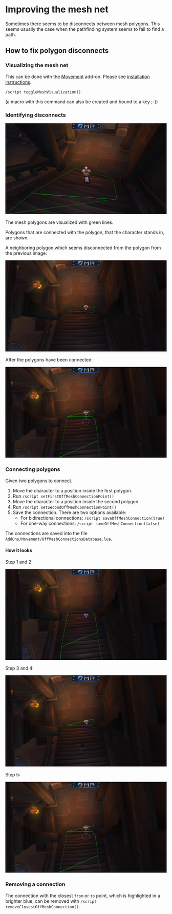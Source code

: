 # Improving the mesh net

Sometimes there seems to be disconnects between mesh polygons.
This seems usually the case when the pathfinding system seems to fail to find a path.

## How to fix polygon disconnects

### Visualizing the mesh net

This can be done with the [Movement](https://github.com/AkiKonani/GMRAddOns/tree/main/AddOns/Movement) add-on. Please see [installation instructions](https://github.com/AkiKonani/GMRAddOns#gmr-addons).

```
/script toggleMeshVisualization()
```

(a macro with this command can also be created and bound to a key ;-))

### Identifying disconnects

![](images/improving-the-mesh/WoWScrnShot_111822_164222.jpg)

The mesh polygons are visualized with green lines.

Polygons that are connected with the polygon, that the character stands in, are shown.

A neighboring polygon which seems disconnected from the polygon from the previous image:

![](images/improving-the-mesh/WoWScrnShot_111822_164829.jpg)

After the polygons have been connected:

![Step 5](images/improving-the-mesh/WoWScrnShot_111822_165855.jpg)

### Connecting polygons

Given two polygons to connect.

1. Move the character to a position inside the first polygon.
2. Run `/script setFirstOffMeshConnectionPoint()`
3. Move the character to a position inside the second polygon.
4. Run `/script setSecondOffMeshConnectionPoint()`
5. Save the connection. There are two options available:
   * For bidirectional connections: `/script saveOffMeshConnection(true)`
   * For one-way connections: `/script saveOffMeshConnection(false)`

The connections are saved into the file `AddOns/Movement/OffMeshConnectionsDatabase.lua`.

#### How it looks

Step 1 and 2:

![Step 1 and 2](images/improving-the-mesh/WoWScrnShot_111822_165827.jpg)

Step 3 and 4:

![Step 3 and 4](images/improving-the-mesh/WoWScrnShot_111822_165839.jpg)

Step 5:

![Step 5](images/improving-the-mesh/WoWScrnShot_111822_165855.jpg)

### Removing a connection

The connection with the closest `from` or `to` point, which is highlighted in a brighter blue, can be removed with `/script removeClosestOffMeshConnection()`.

